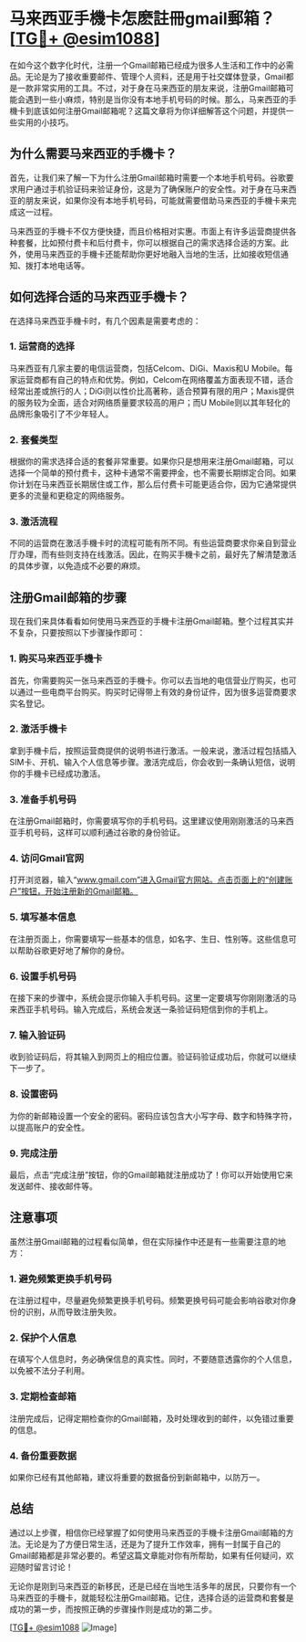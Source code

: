 # 马来西亚手機卡怎麽註冊gmail郵箱？[[TG💪+ @esim1088](https://t.me/s/esim1088)]

在如今这个数字化时代，注册一个Gmail邮箱已经成为很多人生活和工作中的必需品。无论是为了接收重要邮件、管理个人资料，还是用于社交媒体登录，Gmail都是一款非常实用的工具。不过，对于身在马来西亚的朋友来说，注册Gmail邮箱可能会遇到一些小麻烦，特别是当你没有本地手机号码的时候。那么，马来西亚的手機卡到底该如何注册Gmail邮箱呢？这篇文章将为你详细解答这个问题，并提供一些实用的小技巧。

## 为什么需要马来西亚的手機卡？

首先，让我们来了解一下为什么注册Gmail邮箱时需要一个本地手机号码。谷歌要求用户通过手机验证码来验证身份，这是为了确保账户的安全性。对于身在马来西亚的朋友来说，如果你没有本地手机号码，可能就需要借助马来西亚的手機卡来完成这一过程。

马来西亚的手機卡不仅方便快捷，而且价格相对实惠。市面上有许多运营商提供各种套餐，比如预付费卡和后付费卡，你可以根据自己的需求选择合适的方案。此外，使用马来西亚的手機卡还能帮助你更好地融入当地的生活，比如接收短信通知、拨打本地电话等。

## 如何选择合适的马来西亚手機卡？

在选择马来西亚手機卡时，有几个因素是需要考虑的：

### 1. **运营商的选择**
马来西亚有几家主要的电信运营商，包括Celcom、DiGi、Maxis和U Mobile。每家运营商都有自己的特点和优势。例如，Celcom在网络覆盖方面表现不错，适合经常出差或旅行的人；DiGi则以性价比高著称，适合预算有限的用户；Maxis提供的服务较为全面，适合对网络质量要求较高的用户；而U Mobile则以其年轻化的品牌形象吸引了不少年轻人。

### 2. **套餐类型**
根据你的需求选择合适的套餐非常重要。如果你只是想用来注册Gmail邮箱，可以选择一个简单的预付费卡，这种卡通常不需要押金，也不需要长期绑定合同。如果你计划在马来西亚长期居住或工作，那么后付费卡可能更适合你，因为它通常提供更多的流量和更稳定的网络服务。

### 3. **激活流程**
不同的运营商在激活手機卡时的流程可能有所不同。有些运营商要求你亲自到营业厅办理，而有些则支持在线激活。因此，在购买手機卡之前，最好先了解清楚激活的具体步骤，以免造成不必要的麻烦。

## 注册Gmail邮箱的步骤

现在我们来具体看看如何使用马来西亚的手機卡注册Gmail邮箱。整个过程其实并不复杂，只要按照以下步骤操作即可：

### 1. **购买马来西亚手機卡**
首先，你需要购买一张马来西亚的手機卡。你可以去当地的电信营业厅购买，也可以通过一些电商平台购买。购买时记得带上有效的身份证件，因为很多运营商要求实名登记。

### 2. **激活手機卡**
拿到手機卡后，按照运营商提供的说明书进行激活。一般来说，激活过程包括插入SIM卡、开机、输入个人信息等步骤。激活完成后，你会收到一条确认短信，说明你的手機卡已经成功激活。

### 3. **准备手机号码**
在注册Gmail邮箱时，你需要填写你的手机号码。这里建议使用刚刚激活的马来西亚手机号码，这样可以顺利通过谷歌的身份验证。

### 4. **访问Gmail官网**
打开浏览器，输入“www.gmail.com”进入Gmail官方网站。点击页面上的“创建账户”按钮，开始注册新的Gmail邮箱。

### 5. **填写基本信息**
在注册页面上，你需要填写一些基本的信息，如名字、生日、性别等。这些信息可以帮助谷歌更好地了解你的身份。

### 6. **设置手机号码**
在接下来的步骤中，系统会提示你输入手机号码。这里一定要填写你刚刚激活的马来西亚手机号码。输入完成后，系统会发送一条验证码短信到你的手机上。

### 7. **输入验证码**
收到验证码后，将其输入到网页上的相应位置。验证码验证成功后，你就可以继续下一步了。

### 8. **设置密码**
为你的新邮箱设置一个安全的密码。密码应该包含大小写字母、数字和特殊字符，以提高账户的安全性。

### 9. **完成注册**
最后，点击“完成注册”按钮，你的Gmail邮箱就注册成功了！你可以开始使用它来发送邮件、接收邮件等。

## 注意事项

虽然注册Gmail邮箱的过程看似简单，但在实际操作中还是有一些需要注意的地方：

### 1. **避免频繁更换手机号码**
在注册过程中，尽量避免频繁更换手机号码。频繁更换号码可能会影响谷歌对你身份的识别，从而导致注册失败。

### 2. **保护个人信息**
在填写个人信息时，务必确保信息的真实性。同时，不要随意透露你的个人信息，以免被不法分子利用。

### 3. **定期检查邮箱**
注册完成后，记得定期检查你的Gmail邮箱，及时处理收到的邮件，以免错过重要的信息。

### 4. **备份重要数据**
如果你已经有其他邮箱，建议将重要的数据备份到新邮箱中，以防万一。

## 总结

通过以上步骤，相信你已经掌握了如何使用马来西亚的手機卡注册Gmail邮箱的方法。无论是为了方便日常生活，还是为了提升工作效率，拥有一封属于自己的Gmail邮箱都是非常必要的。希望这篇文章能对你有所帮助，如果有任何疑问，欢迎随时留言讨论！

无论你是刚到马来西亚的新移民，还是已经在当地生活多年的居民，只要你有一个马来西亚的手機卡，就能轻松注册Gmail邮箱。记住，选择合适的运营商和套餐是成功的第一步，而按照正确的步骤操作则是成功的第二步。

[[TG💪+ @esim1088](https://t.me/s/esim1088) ![Image](https://i.postimg.cc/4NQfJmqS/Snipaste-2025-05-13-00-14-12.png)]